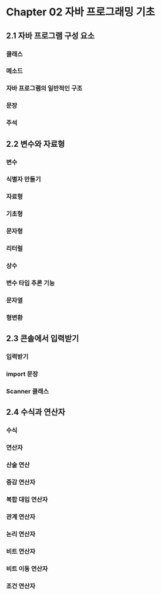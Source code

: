 # Chapter 02 자바 프로그래밍 기초

## 2.1 자바 프로그램 구성 요소

### 클래스

### 메소드

### 자바 프로그램의 일반적인 구조

### 문장

### 주석

## 2.2 변수와 자료형

### 변수

### 식별자 만들기

### 자료형

### 기초형

### 문자형

### 리터럴

### 상수

### 변수 타입 추론 기능

### 문자열

### 형변환

## 2.3 콘솔에서 입력받기

### 입력받기

### import 문장

### Scanner 클래스

## 2.4 수식과 연산자

### 수식

### 연산자

### 산술 연산

### 증감 연산자

### 복합 대입 연산자

### 관계 연산자

### 논리 연산자

### 비트 연산자

### 비트 이동 연산자

### 조건 연산자
